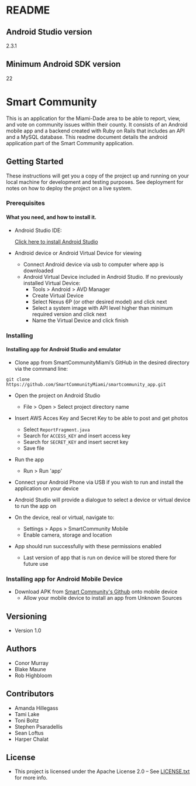 # README

## Android Studio version
2.3.1

## Minimum Android SDK version
22

# Smart Community
This is an application for the Miami-Dade area to be able to report, view, and vote on community issues within their county. It consists of an Android mobile app and a backend created with Ruby on Rails that includes an API and a MySQL database. This readme document details the android application part of the Smart Community application.

## Getting Started
These instructions will get you a copy of the project up and running on your local machine for development and testing purposes. See deployment for notes on how to deploy the project on a live system.

### Prerequisites
#### What you need, and how to install it.

* Android Studio IDE:
	
	[Click here to install Android Studio](https://developer.android.com/studio/install.html)

* Android device or Android Virtual Device for viewing
  * Connect Android device via usb to computer where app is downloaded
  * Android Virtual Device included in Android Studio. If no previously installed Virtual Device:
    * Tools > Android > AVD Manager
    * Create Virtual Device
    * Select Nexus 6P (or other desired model) and click next
    * Select a system image with API level higher than minimum required version and click next
    * Name the Virtual Device and click finish

### Installing
#### Installing app for Android Studio and emulator
* Clone app from SmartCommunityMiami’s GitHub in the desired directory via the command line:

`git clone https://github.com/SmartCommunityMiami/smartcommunity_app.git`

* Open the project on Android Studio
  * File > Open > Select project directory name
  
* Insert AWS Acces Key and Secret Key to be able to post and get photos
  * Select `ReportFragment.java`
  * Search for `ACCESS_KEY` and insert access key
  * Search for `SECRET_KEY` and insert secret key
  * Save file
  
* Run the app
  * Run > Run 'app'
  
* Connect your Android Phone via USB if you wish to run and install the application on your device

* Android Studio will provide a dialogue to select a device or virtual device to run the app on

* On the device, real or virtual, navigate to:
  * Settings > Apps > SmartCommunity Mobile
  * Enable camera, storage and location 

* App should run successfully with these permissions enabled
  * Last version of app that is run on device will be stored there for future use
  
### Installing app for Android Mobile Device
* Download APK from [Smart Community's Github](https://l.facebook.com/l.php?u=https%3A%2F%2Fgithub.com%2FSmartCommunityMiami%2Fsmartcommunity_app%2Fraw%2Fmaster%2FSmartCommunity%2520Mobile.apk&h=ATO_jY_v5x3-8_GJsRGOeqVi-i86k2W2PDjM6r1sn0WytTPx6wTn-kTkoauqM4DVdKE4D8TdxGrrZ_ltzIkG5_NRflKXEUK96g2hgiSUpvD01xFxhUEEPJRzwRRdZyvLifiL-OmVGWRouA) onto mobile device
  * Allow your mobile device to install an app from Unknown Sources

## Versioning
* Version 1.0

## Authors
* Conor Murray
* Blake Maune
* Rob Highbloom

## Contributors
* Amanda Hillegass
* Tami Lake
* Toni Boltz
* Stephen Psaradellis
* Sean Loftus
* Harper Chalat	

## License 
* This project is licensed under the Apache License 2.0 – See [LICENSE.txt](https://github.com/SmartCommunityMiami/smartcommunity_app/blob/master/LICENSE.txt) for more info.
